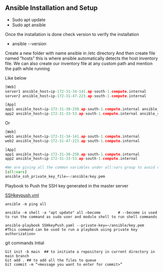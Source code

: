 ## Ansible Installation and Setup <br />
- Sudo apt update <br />
- Sudo apt ansible <br />

Once the installation is done check version to verify the installation <br />
- ansible --version <br />

Create a new folder with name ansible in /etc directory
And then create file named “hosts” this is where ansible automatically detects the host inventory file. We can also create our inventory file at any custom path and mention the path while running 

Like below
```python
[Web]
server1 ansible_host=ip-172-31-34-141.ap-south-1.compute.internal
server2 ansible_host=ip-172-31-47-223.ap-south-1.compute.internal

[App]
app1 ansible_host=ip-172-31-38-250.ap-south-1.compute.internal ansible_ssh_private_key_file=~/ansible/key.pem #given private key path in the inventory itself
app2 ansible_host=ip-172-31-33-53.ap-south-1.compute.internal ansible_ssh_private_key_file=~/ansible/key.pem #given private key path in the inventory itself
```
Or
```python
[Web]
web1 ansible_host=ip-172-31-34-141.ap-south-1.compute.internal
web2 ansible_host=ip-172-31-47-223.ap-south-1.compute.internal

[App]
app1 ansible_host=ip-172-31-38-250.ap-south-1.compute.internal
app2 ansible_host=ip-172-31-33-53.ap-south-1.compute.internal

#We are giving all the common variables under all:vars group to avoid rework all the time
[all:vars]
ansible_ssh_private_key_file=~/ansible/key.pem
```

Playbook to Push the SSH key generated in the master server

[SSHkeypush.yml](playbooks/SSHkeypush.yml)


```
ansible -m ping all
````
````
ansible -m shell -a "apt update" all –become   		# --become is used to run the command as sudo user and module shell to run shell commands
````
```
ansible-playbook SSHkeyPush.yaml --private-key=~/ansible/key.pem    	#This command can be used to run a playbook using private key authorization>
```

git commands
Intial
```git
Git init -b main  ## to initiate a repository in current directory in main branch
Git add . ## to add all the files to queue
Git commit -m “<message you want to enter for commit>”
```